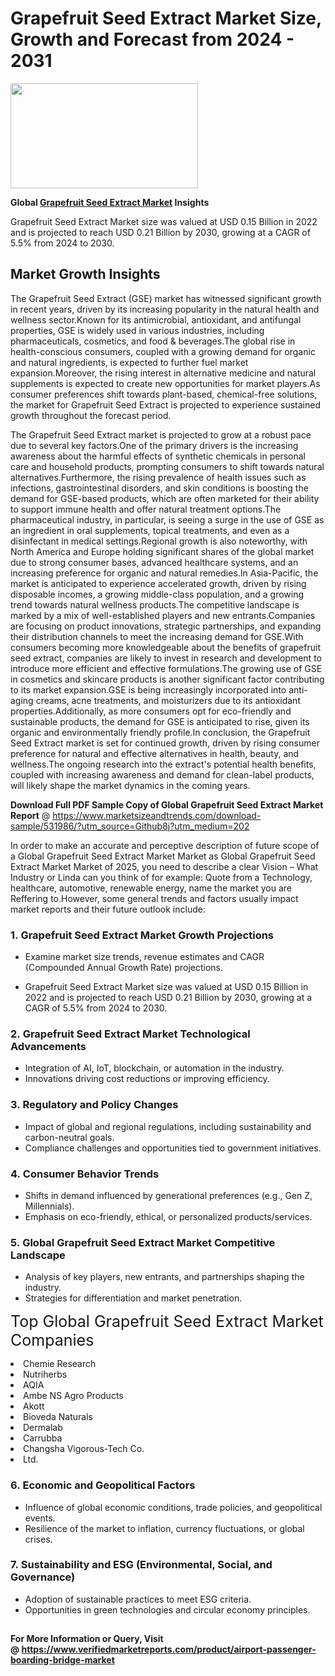 <H1>Grapefruit Seed Extract Market Size, Growth and Forecast from 2024 - 2031</H1><img class="aligncenter size-medium wp-image-584254" src="https://thirdeyenews.in/wp-content/uploads/2024/09/Global-Market-Research-300x168.jpeg" alt="" width="300" height="168" /><p><strong>Global&nbsp;<a href="https://www.marketsizeandtrends.com/download-sample/531986/?utm_source=Github8j?utm_medium=202">Grapefruit Seed Extract Market</a> Insights</strong></p><p>Grapefruit Seed Extract Market size was valued at USD 0.15 Billion in 2022 and is projected to reach USD 0.21 Billion by 2030, growing at a CAGR of 5.5% from 2024 to 2030.</p><p><h2>Market Growth Insights</h2> <p>The Grapefruit Seed Extract (GSE) market has witnessed significant growth in recent years, driven by its increasing popularity in the natural health and wellness sector.Known for its antimicrobial, antioxidant, and antifungal properties, GSE is widely used in various industries, including pharmaceuticals, cosmetics, and food & beverages.The global rise in health-conscious consumers, coupled with a growing demand for organic and natural ingredients, is expected to further fuel market expansion.Moreover, the rising interest in alternative medicine and natural supplements is expected to create new opportunities for market players.As consumer preferences shift towards plant-based, chemical-free solutions, the market for Grapefruit Seed Extract is projected to experience sustained growth throughout the forecast period.</p> <p>The Grapefruit Seed Extract market is projected to grow at a robust pace due to several key factors.One of the primary drivers is the increasing awareness about the harmful effects of synthetic chemicals in personal care and household products, prompting consumers to shift towards natural alternatives.Furthermore, the rising prevalence of health issues such as infections, gastrointestinal disorders, and skin conditions is boosting the demand for GSE-based products, which are often marketed for their ability to support immune health and offer natural treatment options.The pharmaceutical industry, in particular, is seeing a surge in the use of GSE as an ingredient in oral supplements, topical treatments, and even as a disinfectant in medical settings.Regional growth is also noteworthy, with North America and Europe holding significant shares of the global market due to strong consumer bases, advanced healthcare systems, and an increasing preference for organic and natural remedies.In Asia-Pacific, the market is anticipated to experience accelerated growth, driven by rising disposable incomes, a growing middle-class population, and a growing trend towards natural wellness products.The competitive landscape is marked by a mix of well-established players and new entrants.Companies are focusing on product innovations, strategic partnerships, and expanding their distribution channels to meet the increasing demand for GSE.With consumers becoming more knowledgeable about the benefits of grapefruit seed extract, companies are likely to invest in research and development to introduce more efficient and effective formulations.The growing use of GSE in cosmetics and skincare products is another significant factor contributing to its market expansion.GSE is being increasingly incorporated into anti-aging creams, acne treatments, and moisturizers due to its antioxidant properties.Additionally, as more consumers opt for eco-friendly and sustainable products, the demand for GSE is anticipated to rise, given its organic and environmentally friendly profile.In conclusion, the Grapefruit Seed Extract market is set for continued growth, driven by rising consumer preference for natural and effective alternatives in health, beauty, and wellness.The ongoing research into the extract's potential health benefits, coupled with increasing awareness and demand for clean-label products, will likely shape the market dynamics in the coming years.</p> <p><span class=""><strong>Download Full PDF Sample Copy of Global Grapefruit Seed Extract Market Report</strong> @ <a href="https://www.marketsizeandtrends.com/download-sample/531986/?utm_source=Github8j?utm_medium=202" target="_blank">https://www.marketsizeandtrends.com/download-sample/531986/?utm_source=Github8j?utm_medium=202</a></span></p><p>In order to make an accurate and perceptive description of future scope of a Global&nbsp;Grapefruit Seed Extract Market Market as Global&nbsp;Grapefruit Seed Extract Market Market of 2025, you need to describe a clear Vision &ndash; What Industry or Linda can you think of for example: Quote from a Technology, healthcare, automotive, renewable energy, name the market you are Reffering to.However, some general trends and factors usually impact market reports and their future outlook include:</p><h3>1.&nbsp;<strong>Grapefruit Seed Extract Market Growth Projections</strong></h3><ul><li>Examine market size trends, revenue estimates and CAGR (Compounded Annual Growth Rate) projections.</li><li><p>Grapefruit Seed Extract Market size was valued at USD 0.15 Billion in 2022 and is projected to reach USD 0.21 Billion by 2030, growing at a CAGR of 5.5% from 2024 to 2030.</p></li></ul><h3>2.&nbsp;<strong>Grapefruit Seed Extract Market Technological Advancements</strong></h3><ul><li>Integration of AI, IoT, blockchain, or automation in the industry.</li><li>Innovations driving cost reductions or improving efficiency.</li></ul><h3>3.&nbsp;<strong>Regulatory and Policy Changes</strong></h3><ul><li>Impact of global and regional regulations, including sustainability and carbon-neutral goals.</li><li>Compliance challenges and opportunities tied to government initiatives.</li></ul><h3>4.&nbsp;<strong>Consumer Behavior Trends</strong></h3><ul><li>Shifts in demand influenced by generational preferences (e.g., Gen Z, Millennials).</li><li>Emphasis on eco-friendly, ethical, or personalized products/services.</li></ul><h3>5.&nbsp;<strong>Global Grapefruit Seed Extract Market Competitive Landscape</strong></h3><ul><li>Analysis of key players, new entrants, and partnerships shaping the industry.</li><li>Strategies for differentiation and market penetration.</li></ul><p data-pm-slice="1 1 []"><span style="color: inherit; font-family: inherit; font-size: 25px;">Top Global Grapefruit Seed Extract Market Companies</span></p><div class="" data-test-id=""><p><li>Chemie Research</li><li> Nutriherbs</li><li> AQIA</li><li> Ambe NS Agro Products</li><li> Akott</li><li> Bioveda Naturals</li><li> Dermalab</li><li> Carrubba</li><li> Changsha Vigorous-Tech Co.</li><li> Ltd.</li></p></div><h3>6.&nbsp;<strong>Economic and Geopolitical Factors</strong></h3><ul><li>Influence of global economic conditions, trade policies, and geopolitical events.</li><li>Resilience of the market to inflation, currency fluctuations, or global crises.</li></ul><h3>7.&nbsp;<strong>Sustainability and ESG (Environmental, Social, and Governance)</strong></h3><ul><li>Adoption of sustainable practices to meet ESG criteria.</li><li>Opportunities in green technologies and circular economy principles.</li></ul><h2><strong style="font-size: 14px;">For More Information or Query, Visit @&nbsp;</strong><a style="background-color: #ffffff; font-size: 14px;" href="https://www.marketsizeandtrends.com/report/grapefruit-seed-extract-market/" target="_blank">https://www.verifiedmarketreports.com/product/airport-passenger-boarding-bridge-market</a></h2>